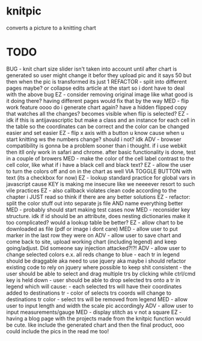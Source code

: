 # knitpic
converts a picture to a knitting chart

# TODO
BUG - knit chart size slider isn't taken into account until after chart is generated so user might change it befor they upload pic and it says 50 but then when the pic is transformed its just 1
REFACTOR - split into different pages maybe? or collapse edits article at the start so i dont have to deal with the above bug
EZ - consider removing original image like what good is it doing there? having different pages would fix that by the way
MED - flip work feature oooo do i generate chart again? have a hidden flipped copy that watches all the changes? becomes visible when flip is selected?
EZ - idk if this is antijavascriptic but make a class and an instance for each cell in the table so the coordinates can be correct and the color can be changed easier and set easier 
EZ - flip x axis with a button u know cause when u start knitting ws the numbers change? should i not? idk
ADV - browser compatibility is gonna be a problem sooner than i thought. if i use webkit then itll only work in safari and chrome. after basic functionality is done, test in a couple of browers
MED - make the color of the cell label contrast to the cell color, like what if i have a black cell and black text?
EZ - allow the user to turn the colors off and on in the chart as well VIA TOGGLE BUTTON with text
(its a checkbox for now)
EZ - lookup standard practice for global vars in javascript cause KEY is making me insecure like we neeeever resort to such vile practices
EZ - also callback violates clean code according to the chapter i JUST read so think if there are any better solutions
EZ - refactor: split the color stuff out into separate js file AND name everything better
MED - probably should start making test cases now
MED - reconsider key structure. idk if id should be an attribute, does nesting dictionaries make it too complicated? would a lookup table be better?
EZ - allow chart to be downloaded as file (pdf or image i dont care)
MED - allow user to put marker in the last row they were on
ADV - allow user to save chart and come back to site, upload working chart (including legend) and keep going/adjust. Did someone say injection attacked?!?!
ADV - allow user to change selected colors
        e.x. all reds change to blue
        - each tr in legend should be draggable aka need to use jquery aka maybe i should refactor existing code to rely on jquery where possible to keep shit consistent
        - the user should be able to select and drag multiple trs by clicking while ctrl/cmd key is held down
        - user should be able to drop selected trs onto a tr in legend which will cause:
                - each selected trs will have their coordinates added to destinations tr
                - color of selects trs coords will change to destinations tr color
                - select trs will be removed from legend 
MED - allow user to input length and width the scale pic accordingly
ADV - allow user to input measurements/gauge
MED - display stitch as v not a square
EZ - having a blog page with the projects made from the knitpic function would be cute. like include the generated chart and then the final product, ooo could include the pics in the read me too!
